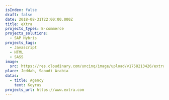 ```yaml
---
isIndex: false
draft: false
date: 2018-08-31T22:00:00.000Z
title: eXtra
projects_types: E-commerce
projects_solutions:
  - SAP Hybris
projects_tags:
  - Javascript
  - HTML
  - SASS
image:
  src: https://res.cloudinary.com/uncinq/image/upload/v1758213426/extra_fvnkox.png
place: Jeddah, Saoudi Arabia
datas:
  - title: Agency
    text: Keyrus
projects_url: https://www.extra.com
---
```

